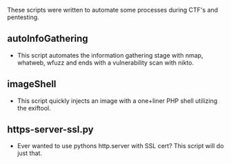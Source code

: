 These scripts were written to automate some processes during CTF's and pentesting.
## autoInfoGathering
- This script automates the information gathering stage with nmap, whatweb, wfuzz and ends with a vulnerability scan with nikto.
## imageShell
- This script quickly injects an image with a one+liner PHP shell utilizing the exiftool.
## https-server-ssl.py
- Ever wanted to use pythons http.server with SSL cert? This script will do just that.
